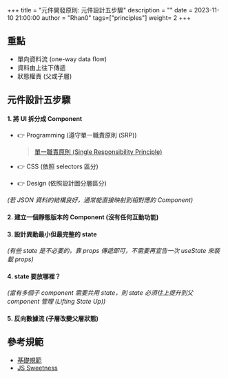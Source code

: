 +++
title = "元件開發原則: 元件設計五步驟"
description = ""
date = 2023-11-10 21:00:00
author = "Rhan0"
tags=["principles"]
weight= 2
+++

## 重點

- 單向資料流 (one-way data flow)
- 資料由上往下傳遞
- 狀態權責 (父或子層)


## 元件設計五步驟

#### 1. 將 UI 拆分成 Component

- 👉 Programming (遵守單一職責原則 (SRP))

    > [單一職責原則 (Single Responsibility Principle)](https://rhanlin.github.io/myblog/post/principles-single-responsibility)
    
- 👉 CSS (依照 selectors 區分)
- 👉 Design (依照設計圖分層區分)

*(若 JSON 資料的結構良好，通常能直接映射到相對應的 Component)*


#### 2. 建立一個靜態版本的 Component (沒有任何互動功能)


#### 3. 設計異動最小但最完整的 state

*(有些 state 是不必要的，靠 props 傳遞即可，不需要再宣告一次 useState 來裝載 props)*


#### 4. state 要放哪裡？

*(當有多個子 component 需要共用 state，則 state 必須往上提升到父 component 管理 (Lifting State Up))*


#### 5. 反向數據流 (子層改變父層狀態)


## 參考規範
- [基礎規範](https://rhanlin.github.io/myblog/post/principles-react-component)
- [JS Sweetness](https://rhanlin.github.io/myblog/post/principles-js-sweetness)